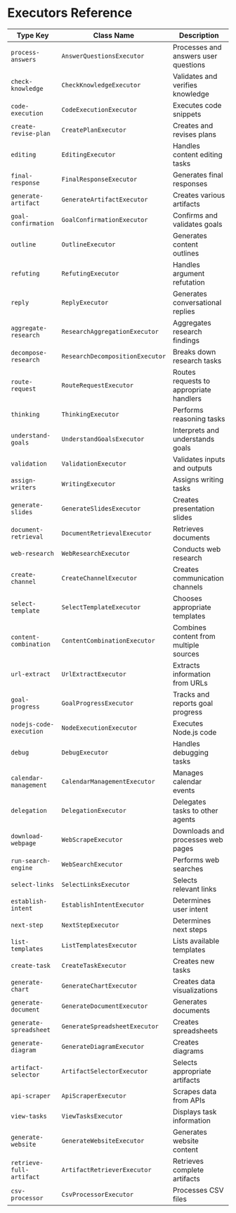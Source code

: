 # Executors Reference

| Type Key | Class Name | Description |
|----------|------------|-------------|
| `process-answers` | `AnswerQuestionsExecutor` | Processes and answers user questions |
| `check-knowledge` | `CheckKnowledgeExecutor` | Validates and verifies knowledge |
| `code-execution` | `CodeExecutionExecutor` | Executes code snippets |
| `create-revise-plan` | `CreatePlanExecutor` | Creates and revises plans |
| `editing` | `EditingExecutor` | Handles content editing tasks |
| `final-response` | `FinalResponseExecutor` | Generates final responses |
| `generate-artifact` | `GenerateArtifactExecutor` | Creates various artifacts |
| `goal-confirmation` | `GoalConfirmationExecutor` | Confirms and validates goals |
| `outline` | `OutlineExecutor` | Generates content outlines |
| `refuting` | `RefutingExecutor` | Handles argument refutation |
| `reply` | `ReplyExecutor` | Generates conversational replies |
| `aggregate-research` | `ResearchAggregationExecutor` | Aggregates research findings |
| `decompose-research` | `ResearchDecompositionExecutor` | Breaks down research tasks |
| `route-request` | `RouteRequestExecutor` | Routes requests to appropriate handlers |
| `thinking` | `ThinkingExecutor` | Performs reasoning tasks |
| `understand-goals` | `UnderstandGoalsExecutor` | Interprets and understands goals |
| `validation` | `ValidationExecutor` | Validates inputs and outputs |
| `assign-writers` | `WritingExecutor` | Assigns writing tasks |
| `generate-slides` | `GenerateSlidesExecutor` | Creates presentation slides |
| `document-retrieval` | `DocumentRetrievalExecutor` | Retrieves documents |
| `web-research` | `WebResearchExecutor` | Conducts web research |
| `create-channel` | `CreateChannelExecutor` | Creates communication channels |
| `select-template` | `SelectTemplateExecutor` | Chooses appropriate templates |
| `content-combination` | `ContentCombinationExecutor` | Combines content from multiple sources |
| `url-extract` | `UrlExtractExecutor` | Extracts information from URLs |
| `goal-progress` | `GoalProgressExecutor` | Tracks and reports goal progress |
| `nodejs-code-execution` | `NodeExecutionExecutor` | Executes Node.js code |
| `debug` | `DebugExecutor` | Handles debugging tasks |
| `calendar-management` | `CalendarManagementExecutor` | Manages calendar events |
| `delegation` | `DelegationExecutor` | Delegates tasks to other agents |
| `download-webpage` | `WebScrapeExecutor` | Downloads and processes web pages |
| `run-search-engine` | `WebSearchExecutor` | Performs web searches |
| `select-links` | `SelectLinksExecutor` | Selects relevant links |
| `establish-intent` | `EstablishIntentExecutor` | Determines user intent |
| `next-step` | `NextStepExecutor` | Determines next steps |
| `list-templates` | `ListTemplatesExecutor` | Lists available templates |
| `create-task` | `CreateTaskExecutor` | Creates new tasks |
| `generate-chart` | `GenerateChartExecutor` | Creates data visualizations |
| `generate-document` | `GenerateDocumentExecutor` | Generates documents |
| `generate-spreadsheet` | `GenerateSpreadsheetExecutor` | Creates spreadsheets |
| `generate-diagram` | `GenerateDiagramExecutor` | Creates diagrams |
| `artifact-selector` | `ArtifactSelectorExecutor` | Selects appropriate artifacts |
| `api-scraper` | `ApiScraperExecutor` | Scrapes data from APIs |
| `view-tasks` | `ViewTasksExecutor` | Displays task information |
| `generate-website` | `GenerateWebsiteExecutor` | Generates website content |
| `retrieve-full-artifact` | `ArtifactRetrieverExecutor` | Retrieves complete artifacts |
| `csv-processor` | `CsvProcessorExecutor` | Processes CSV files |
